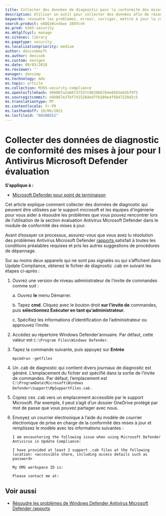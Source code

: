 ```yaml
---
title: Collecter des données de diagnostic pour la conformité des mises à jour et les Windows Defender Antivirus Microsoft Defender
description: Utiliser un outil pour collecter des données afin de résoudre les problèmes de conformité des mises à jour lors de l’utilisation du Antivirus Microsoft Defender’évaluation
keywords: résoudre les problèmes, erreur, corriger, mettre à jour la conformité, oms, surveiller, signaler, Microsoft Defender AV
search.product: eADQiWindows 10XVcnh
ms.prod: m365-security
ms.mktglfcycl: manage
ms.sitesec: library
ms.pagetype: security
ms.localizationpriority: medium
author: denisebmsft
ms.author: deniseb
ms.custom: nextgen
ms.date: 09/03/2018
ms.reviewer: ''
manager: dansimp
ms.technology: mde
ms.topic: article
ms.collection: M365-security-compliance
ms.openlocfilehash: 496087a2a66f37537c0638687b4e8503e63bf9f5
ms.sourcegitcommit: d4b867e37bf741528ded7fb289e4f6847228d2c5
ms.translationtype: MT
ms.contentlocale: fr-FR
ms.lasthandoff: 10/06/2021
ms.locfileid: "60208552"
---
```

# <a name="collect-update-compliance-diagnostic-data-for-microsoft-defender-antivirus-assessment"></a>Collecter des données de diagnostic de conformité des mises à jour pour l Antivirus Microsoft Defender évaluation


**S’applique à :**

- [Microsoft Defender pour point de terminaison](/microsoft-365/security/defender-endpoint/)

Cet article explique comment collecter des données de diagnostic qui peuvent être utilisées par le support microsoft et les équipes d’ingénierie pour vous aider à résoudre les problèmes que vous pouvez rencontrer lors de l’utilisation de la section évaluation Antivirus Microsoft Defender dans le module de conformité des mises à jour.

Avant d’essayer ce processus, assurez-vous que vous avez lu résolution des problèmes Antivirus Microsoft Defender [rapports,](troubleshoot-reporting.md)satisfait à toutes les conditions préalables requises et pris les autres suggestions de procédures de dépannage.

Sur au moins deux appareils qui ne sont pas signalés ou qui s’affichent dans Update Compliance, obtenez le fichier de diagnostic .cab en suivant les étapes ci-après :

1. Ouvrez une version de niveau administrateur de l’invite de commandes comme suit :

    a. Ouvrez **le** menu Démarrer.

    b. Tapez **cmd**. Cliquez avec le bouton droit **sur l’invite de** commandes, puis **sélectionnez Exécuter en tant qu’administrateur.**

    c. Spécifiez les informations d’identification de l’administrateur ou approuvez l’invite.

2. Accédez au répertoire Windows Defender’annuaire. Par défaut, cette valeur est `C:\Program Files\Windows Defender`.

3. Tapez la commande suivante, puis appuyez sur **Entrée**

    ```Dos
    mpcmdrun -getfiles
    ```

4. Un .cab de diagnostic qui contient divers journaux de diagnostic est généré. L’emplacement du fichier est spécifié dans la sortie de l’invite de commandes. Par défaut, l’emplacement est `C:\ProgramData\Microsoft\Windows Defender\Support\MpSupportFiles.cab` .

5. Copiez ces .cab vers un emplacement accessible par le support Microsoft. Par exemple, il peut s’agit d’un dossier OneDrive protégé par mot de passe que vous pouvez partager avec nous.

6. Envoyez un courrier <a href="mailto:ucsupport@microsoft.com?subject=MDAV assessment issue&body=I%20am%20encountering%20the%20following%20issue%20when%20using%20Windows%20Defender%20AV%20in%20Update%20Compliance%3a%20%0d%0aI%20have%20provided%20at%20least%202%20support%20.cab%20files%20at%20the%20following%20location%3a%20%3Caccessible%20share%2c%20including%20access%20details%20such%20as%20password%3E%0d%0aMy%20OMS%20workspace%20ID%20is%3a%20%0d%0aPlease%20contact%20me%20at%3a"></a>électronique à l’aide du modèle de courrier électronique de prise en charge de la conformité des mises à jour et remplissez le modèle avec les informations suivantes :

    ```text
    I am encountering the following issue when using Microsoft Defender Antivirus in Update Compliance:

    I have provided at least 2 support .cab files at the following location: <accessible share, including access details such as password>

    My OMS workspace ID is:

    Please contact me at:
    ```

## <a name="see-also"></a>Voir aussi

- [Résoudre les problèmes de Windows Defender Antivirus Microsoft Defender rapports](troubleshoot-reporting.md)
